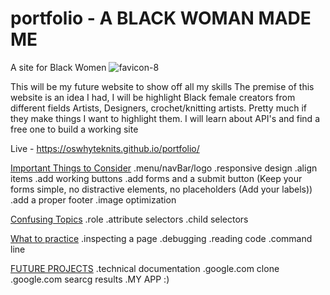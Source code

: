 # portfolio - A BLACK WOMAN MADE ME
A site for Black Women
![favicon-8](https://user-images.githubusercontent.com/92553207/142662943-bf48c6e2-e0a0-4d5f-9adc-4370c7e4deb5.png)


This will be my future website to show off all my skills
The premise of this website is an idea I had, I will be highlight Black female creators from different fields
Artists, Designers, crochet/knitting artists. Pretty much if they make things I want to highlight them.
I will learn about API's and find a free one to build a working site

Live - https://oswhyteknits.github.io/portfolio/

<u>Important Things to Consider</u>
.menu/navBar/logo
.responsive design
.align items
.add working buttons
.add forms and a submit button (Keep your forms simple, no distractive elements, no placeholders (Add your labels))
.add a proper footer
.image optimization 

<u>Confusing Topics</u>
.role
.attribute selectors
.child selectors

<u>What to practice</u> 
 .inspecting a page
 .debugging
 .reading code
 .command line
  
<u>FUTURE PROJECTS</u> 
  .technical documentation
  .google.com clone
  .google.com searcg results
  .MY APP :)

